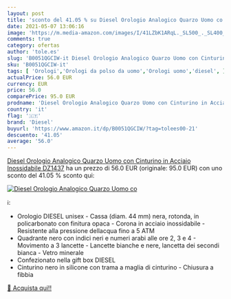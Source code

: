 ```yaml
---
layout: post
title: 'sconto del 41.05 % su Diesel Orologio Analogico Quarzo Uomo co  '
date: 2021-05-07 13:06:16
image: 'https://m.media-amazon.com/images/I/41LZbK1ARqL._SL500_._SL400_.jpg'
comments: true
category: ofertas
author: 'tole.es'
slug: 'B0051QGCIW-it Diesel Orologio Analogico Quarzo Uomo con Cinturino in...'
sku: 'B0051QGCIW-it'
tags: [ 'Orologi','Orologi da polso da uomo','Orologi uomo','diesel', ]
actualPrice: 56.0 EUR
currency: EUR
price: 56.0
comparePrice: 95.0 EUR
prodname: 'Diesel Orologio Analogico Quarzo Uomo con Cinturino in Acciaio Inossidabile DZ1437'
country: 'it'
flag: '🇮🇹'
brand: 'Diesel'
buyurl: 'https://www.amazon.it/dp/B0051QGCIW/?tag=tolees00-21'
descuento: '41.05'
average: '56.0'
---
```


[Diesel Orologio Analogico Quarzo Uomo con Cinturino in Acciaio Inossidabile DZ1437](https://www.amazon.it/dp/B0051QGCIW/?tag=tolees00-21) ha un prezzo di 56.0 EUR (originale: 95.0 EUR) con uno sconto del 41.05 % sconto qui:

[![Diesel Orologio Analogico Quarzo Uomo co](https://m.media-amazon.com/images/I/41LZbK1ARqL._SL500_._SL400_.jpg)](https://www.amazon.it/dp/B0051QGCIW/?tag=tolees00-21)

ℹ️:

- Orologio DIESEL unisex - Cassa (diam. 44 mm) nera, rotonda, in policarbonato con finitura opaca - Corona in acciaio inossidabile - Resistente alla pressione dellacqua fino a 5 ATM
- Quadrante nero con indici neri e numeri arabi alle ore 2, 3 e 4 - Movimento a 3 lancette - Lancette bianche e nere, lancetta dei secondi bianca - Vetro minerale
- Confezionato nella gift box DIESEL
- Cinturino nero in silicone con trama a maglia di cinturino - Chiusura a fibbia

[🛒 Acquista qui!!](https://www.amazon.it/dp/B0051QGCIW/?tag=tolees00-21)
